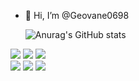 - 👋 Hi, I’m @Geovane0698

  

   ![Anurag's GitHub stats](https://github-readme-stats.vercel.app/api?username=Geovane0698&show_icons=true&theme=radical)
<div>
  <a href="https://outlook.live.com/mail/0/"><img src="https://img.shields.io/badge/Microsoft_Outlook-0078D4?style=for-the-badge&logo=microsoft-outlook&logoColor=white"></a>
  <a href="https://mail.google.com/mail/u/0/#inbox"><img src="https://img.shields.io/badge/Gmail-D14836?style=for-the-badge&logo=gmail&logoColor=white"></a>
  <a href="https://www.instagram.com/?next=%2F"><img src="https://img.shields.io/badge/Instagram-E4405F?style=for-the-badge&logo=instagram&logoColor=white"></a>
 </div>
 
 <div>
    <img src="https://img.shields.io/badge/HTML-239120?style=for-the-badge&logo=html5&logoColor=white"></a>
    <img src="https://img.shields.io/badge/CSS-239120?&style=for-the-badge&logo=css3&logoColor=white"></a>
    <img src="https://img.shields.io/badge/C-00599C?style=for-the-badge&logo=c&logoColor=white"></a>
   
  </div>

​​
